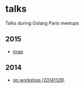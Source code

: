 # talks
Talks during Golang Paris meetups

## 2015

- [imap](http://talks.godoc.org/github.com/GolangParis/talks/2015/imap/imap.slide#1)

## 2014

- [go workshop (20141128)](http://talks.godoc.org/github.com/GolangParis/talks/2014/20141128-workshop/slides/parisgo.slide#1)

